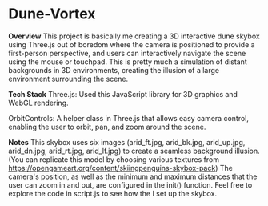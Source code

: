 # Dune-Vortex


**Overview**
This project is basically me creating a 3D interactive dune skybox using Three.js out of boredom where the camera is positioned to provide a first-person perspective, and users can interactively navigate the scene using the mouse or touchpad. This is pretty much a simulation of distant backgrounds in 3D environments, creating the illusion of a large environment surrounding the scene.




**Tech Stack**
Three.js: Used this JavaScript library for 3D graphics and WebGL rendering.

OrbitControls: A helper class in Three.js that allows easy camera control, enabling the user to orbit, pan, and zoom around the scene.



**Notes**
This skybox uses six images (arid_ft.jpg, arid_bk.jpg, arid_up.jpg, arid_dn.jpg, arid_rt.jpg, arid_lf.jpg) to create a seamless background illusion.(You can replicate this model by choosing various textures from https://opengameart.org/content/skiingpenguins-skybox-pack)
The camera's position, as well as the minimum and maximum distances that the user can zoom in and out, are configured in the init() function.
Feel free to explore the code in script.js to see how the I set up the skybox.

